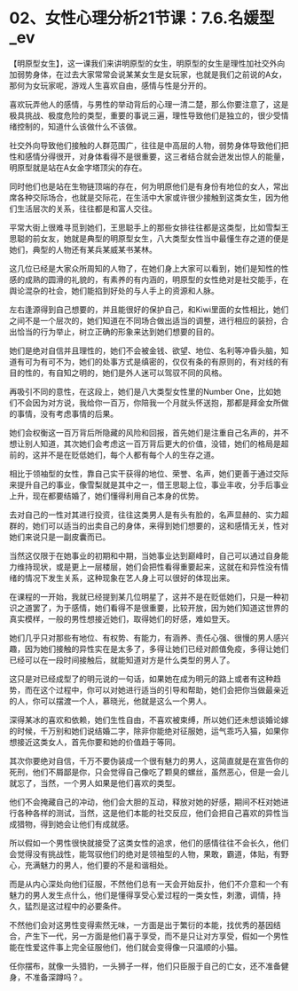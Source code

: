 # 02、女性心理分析21节课：7.6.名媛型_ev

【明原型女生】，这一课我们来讲明原型的女生，明原型的女生是理性加社交外向加弱势身体，在过去大家常常会说某某女生是女玩家，也就是我们之前说的A女，那何为女玩家呢，游戏人生喜欢自由，感情与性是分开的。

喜欢玩弄他人的感情，与男性的举动背后的心理一清二楚，那么你要注意了，这是极具挑战、极度危险的类型，重要的事说三遍，理性导致他们是独立的，很少受情绪控制的，知道什么该做什么不该做。

社交外向导致他们接触的人群范围广，往往是中高层的人物，弱势身体导致他们把性和感情分得很开，对身体看得不是很重要，这三者结合就会迸发出惊人的能量，明原型就是站在A女金字塔顶尖的存在。

同时他们也是站在生物链顶端的存在，何为明原他们是有身份有地位的女人，常出席各种交际场合，也就是交际花，在生活中大家或许很少接触到这类女生，因为他们生活层次的关系，往往都是和富人交往。

平常大街上很难寻觅到她们，王思聪手上的那些女排往往都是这类型，比如雪梨王思聪的前女友，她就是典型的明原型女生，八大类型女性当中最懂生存之道的便是她们，典型的人物还有某兵某威某书某林。

这几位已经是大家众所周知的人物了，在她们身上大家可以看到，她们是知性的性感的成熟的圆滑的礼貌的，有素养的有内涵的，明原型的女性绝对是社交能手，在舆论混杂的社会，她们能掐到好处的与人手上的资源和人脉。

左右逢源得到自己想要的，并且能很好的保护自己，和Kiwi里面的女性相比，她们之间不是一个层次的，她们知道在不同场合做出适当的调整，进行相应的装扮，合出恰当的行为举止，树立正确的形象来达到她们想要的目的。

她们是绝对自信并且理性的，她们不会被金钱、欲望、地位、名利等冲昏头脑，知道有可为有可不为，她们的处事方式是缜密的，仅仅有条的有原则的，有对线的有目的性的，有自知之明的，她们是外人迷可以驾驭不同的风格。

再吸引不同的意性，在这段上，她们是八大类型女性里的Number One，比如她们不会因为对方说，我给你一百万，你陪我一个月就头怀送抱，那都是拜金女所做的事情，没有考虑事情的后果。

她们会权衡这一百万背后所隐藏的风险和回报，首先她们是注重自己名声的，并不想让别人知道，其次她们会考虑这一百万背后更大的价值，没错，她们的格局是超前的，这并不是在贬低她们，每个人都有每个人的生存之道。

相比于领袖型的女性，靠自己实干获得的地位、荣誉、名声，她们更善于通过交际来提升自己的事业，像雪梨就是其中之一，借王思聪上位，事业丰收，分手后事业上升，现在都要结婚了，她们懂得利用自己本身的优势。

去对自己的一性对其进行投资，往往这类男人是有头有脸的，名声显赫的、实力超群的，她们可以适当的出卖自己的身体，来得到她们想要的，这和感情无关，性对她们来说只是一副皮囊而已。

当然这仅限于在她事业的初期和中期，当她事业达到巅峰时，自己可以通过自身能力维持现状，或是更上一层楼层，她们会把性看得重要起来，这就在和异性没有情绪的情况下发生关系，这种现象在艺人身上可以很好的体现出来。

在课程的一开始，我就已经提到某几位明星了，这并不是在贬低她们，只是一种初识之道罢了，为于感情，她们看得不是很重要，比较开放，因为她们知道这世界的真实模样，一般的男性想接近她们，取得她们的好感，难如登天。

她们几乎只对那些有地位、有权势、有能力，有涵养、责任心强、很慢的男人感兴趣，因为她们接触的异性实在是太多了，多得让她们已经对颜值免疫，多得让她们已经可以在一段时间接触后，就能知道对方是什么类型的男人了。

这只是对已经成型了的明元说的一句话，如果她在成为明元的路上或者有这种趋势，而在这个过程中，你可以对她进行适当的引导和帮助，她们会把你当做最亲近的人，你可以摆渡一个人，慕晓光，他就是这么一个男人。

深得某冰的喜欢和依赖，她们生性自由，不喜欢被束缚，所以她们还未想谈婚论嫁的时候，千万别和她们说结婚二字，除非你能绝对征服她，运气乖巧入猫，如果你想接近这类女人，首先你要和她的价值趋于等同。

其次你要绝对自信，千万不要伪装成一个很有魅力的男人，这简直就是在宣告你的死刑，他们不屑鄙是你，只会觉得自己像吃了颗臭的螺丝，虽然恶心，但是一会儿就忘了，当然，一个男人如果是他们喜欢的类型。

他们不会掩藏自己的冲动，他们会大胆的互动，释放对她的好感，期间不枉对她进行各种各样的测试，当然，这是他们本能的社交反应，他们会把自己喜欢的异性当成猎物，得到她会让他们有成就感。

所以假如一个男性很快就接受了这类女性的追求，他们的感情往往不会长久，他们会觉得没有挑战性，能驾驭他们的绝对是领袖型的人物，果敢，霸道，体贴，有野心，充满魅力的男人，他们要的不是和谐相处。

而是从内心深处向他们征服，不然他们总有一天会开始反扑，他们不介意和一个有魅力的男人发生点什么，他们是懂得享受心爱过程的一类女性，刺激，调情，持久，猛烈是这过程中的必要条件。

不然他们会对这男性变得索然无味，一方面是出于繁衍的本能，找优秀的基因结合，产生下一代，另一方面是他们喜于享受，而不是只让对方享受，假如一个男性能在性爱这件事上完全征服他们，他们就会变得像一只温顺的小猫。

任你摆布，就像一头猎豹，一头狮子一样，他们只臣服于自己的亡女，还不准备健身，不准备深蹲吗？。